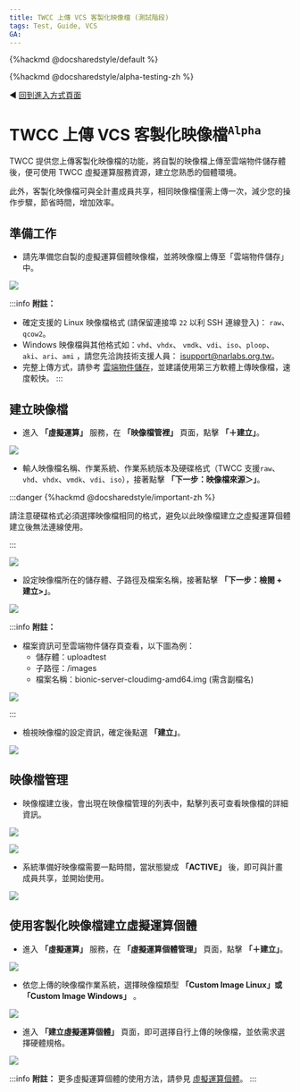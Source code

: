 ```yaml
---
title: TWCC 上傳 VCS 客製化映像檔 (測試階段)
tags: Test, Guide, VCS
GA: 
---
```


{%hackmd @docsharedstyle/default %}

{%hackmd @docsharedstyle/alpha-testing-zh %}

:arrow_backward:  [回到進入方式頁面](https://man.twcc.ai/@preview-twccdocs/vcs-customimage-entry)

# TWCC 上傳 VCS 客製化映像檔<sup>`Alpha`</sup>

TWCC 提供您上傳客製化映像檔的功能，將自製的映像檔上傳至雲端物件儲存體後，便可使用 TWCC 虛擬運算服務資源，建立您熟悉的個體環境。

此外，客製化映像檔可與全計畫成員共享，相同映像檔僅需上傳一次，減少您的操作步驟，節省時間，增加效率。

## 準備工作

* 請先準備您自製的虛擬運算個體映像檔，並將映像檔上傳至「雲端物件儲存」中。

![](https://cos.twcc.ai/SYS-MANUAL/uploads/upload_4894102333547d5c84bbb28dd89716c8.png)



:::info
<i class="fa fa-paperclip fa-20" aria-hidden="true"></i> **附註：**
- 確定支援的 Linux 映像檔格式 (請保留連接埠 `22` 以利 SSH 連線登入)： `raw`、`qcow2`。
- Windows 映像檔與其他格式如：`vhd`、`vhdx`、 `vmdk`、`vdi`、`iso`、`ploop`、`aki`、`ari`、`ami` ，請您先洽詢技術支援人員： isupport@narlabs.org.tw。
- 完整上傳方式，請參考 [雲端物件儲存](https://www.twcc.ai/doc?page=object&euqinu=true)，並建議使用第三方軟體上傳映像檔，速度較快。
:::

## 建立映像檔

* 進入 **「虛擬運算」** 服務，在 **「映像檔管裡」** 頁面，點擊 **「＋建立」**。

![](https://cos.twcc.ai/SYS-MANUAL/uploads/upload_242fec34949da1f700c24a8a7e9d926a.png)



* 輸人映像檔名稱、作業系統、作業系統版本及硬碟格式（TWCC 支援`raw`、 `vhd`、`vhdx`、`vmdk`、`vdi`、`iso`），接著點擊 **「下一步：映像檔來源＞」**。 

:::danger
{%hackmd @docsharedstyle/important-zh %}

請注意硬碟格式必須選擇映像檔相同的格式，避免以此映像檔建立之虛擬運算個體建立後無法連線使用。

:::

![](https://cos.twcc.ai/SYS-MANUAL/uploads/upload_ae000abf3b118439f5c4f6de4cd4ad38.png)


* 設定映像檔所在的儲存體、子路徑及檔案名稱，接著點擊 **「下一步：檢閱 + 建立>」**。

![](https://cos.twcc.ai/SYS-MANUAL/uploads/upload_953995207ad206bf3ac52c132b9fafdd.png)


:::info
<i class="fa fa-paperclip fa-20" aria-hidden="true"></i> **附註：** 
- 檔案資訊可至雲端物件儲存頁查看，以下圖為例：
    - 儲存體：uploadtest
    - 子路徑：/images
    - 檔案名稱：bionic-server-cloudimg-amd64.img (需含副檔名)

![](https://cos.twcc.ai/SYS-MANUAL/uploads/upload_8ee8c1e3c8ba9350ad0843229db890b3.png)


:::

* 檢視映像檔的設定資訊，確定後點選 **「建立」**。

![](https://cos.twcc.ai/SYS-MANUAL/uploads/upload_06ce92b356055d50a4cd7e198df4e023.png)


## 映像檔管理
* 映像檔建立後，會出現在映像檔管理的列表中，點擊列表可查看映像檔的詳細資訊。

![](https://cos.twcc.ai/SYS-MANUAL/uploads/upload_44a8d9fd3d50a462b0018c83c94eace0.png)


![](https://cos.twcc.ai/SYS-MANUAL/uploads/upload_7840cd4522d043dd9a1049795604e20d.png)



* 系統準備好映像檔需要一點時間，當狀態變成 **「ACTIVE」** 後，即可與計畫成員共享，並開始使用。

![](https://cos.twcc.ai/SYS-MANUAL/uploads/upload_7305137fe7a2fab0ab6a37ce34e7de54.png)



## 使用客製化映像檔建立虛擬運算個體

* 進入 **「虛擬運算」** 服務，在 **「虛擬運算個體管理」** 頁面，點擊 **「＋建立」**。

![](https://i.imgur.com/d0m9myw.png)

* 依您上傳的映像檔作業系統，選擇映像檔類型 **「Custom Image Linux」或「Custom Image Windows」** 。

![](https://cos.twcc.ai/SYS-MANUAL/uploads/upload_328e66915447e154ce6a1125bf002d91.png)



* 進入 **「建立虛擬運算個體」** 頁面，即可選擇自行上傳的映像檔，並依需求選擇硬體規格。

![](https://i.imgur.com/JMaPTnH.png)

:::info
<i class="fa fa-paperclip fa-20" aria-hidden="true"></i> **附註：** 更多虛擬運算個體的使用方法，請參見 [虛擬運算個體](https://www.twcc.ai/doc?page=vm&euqinu=true)。
:::
